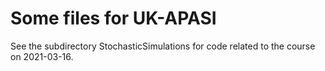 # Some files for UK-APASI

See the subdirectory StochasticSimulations for code related to the course on 2021-03-16.
